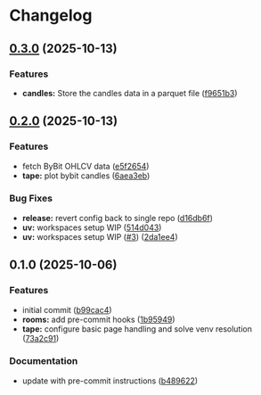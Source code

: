 # Changelog

## [0.3.0](https://github.com/presedo93/rooms/compare/rooms@0.2.0...rooms@0.3.0) (2025-10-13)


### Features

* **candles:** Store the candles data in a parquet file ([f9651b3](https://github.com/presedo93/rooms/commit/f9651b38b8c61d171c755b17fcb42d99601af936))

## [0.2.0](https://github.com/presedo93/rooms/compare/rooms@v0.1.0...rooms@0.2.0) (2025-10-13)


### Features

* fetch ByBit OHLCV data ([e5f2654](https://github.com/presedo93/rooms/commit/e5f2654b81befa0423ed6fc3c55f0661cea1d422))
* **tape:** plot bybit candles ([6aea3eb](https://github.com/presedo93/rooms/commit/6aea3ebb9f1ceb1ef15e70b3e6725c750c4e1981))


### Bug Fixes

* **release:** revert config back to single repo ([d16db6f](https://github.com/presedo93/rooms/commit/d16db6feadb90ac564d722da8955ee31f202ada2))
* **uv:** workspaces setup WIP ([514d043](https://github.com/presedo93/rooms/commit/514d043e681d3ecf50afe74b7e8bafd9a5e02518))
* **uv:** workspaces setup WIP ([#3](https://github.com/presedo93/rooms/issues/3)) ([2da1ee4](https://github.com/presedo93/rooms/commit/2da1ee45f35c719466ae752c6111d6b74e523d1d))

## 0.1.0 (2025-10-06)


### Features

* initial commit ([b99cac4](https://github.com/presedo93/rooms/commit/b99cac42f5abd05d191047557067e34e87c4e2e6))
* **rooms:** add pre-commit hooks ([1b95949](https://github.com/presedo93/rooms/commit/1b959499c4c004517b0eacc0aca7d094a7224ad0))
* **tape:** configure basic page handling and solve venv resolution ([73a2c91](https://github.com/presedo93/rooms/commit/73a2c91c22243e3047dc97d9e8332464fce71f6d))


### Documentation

* update with pre-commit instructions ([b489622](https://github.com/presedo93/rooms/commit/b489622abe1bc6d33cfb2ed79b18179584c262c9))
